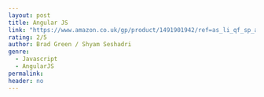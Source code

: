 ```yaml
---
layout: post
title: Angular JS
link: "https://www.amazon.co.uk/gp/product/1491901942/ref=as_li_qf_sp_asin_il_tl?ie=UTF8&camp=1634&creative=6738&creativeASIN=1491901942&linkCode=as2&tag=jussihallilac-21"
rating: 2/5
author: Brad Green / Shyam Seshadri
genre:
  - Javascript
  - AngularJS
permalink:
header: no
---
```


